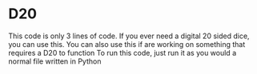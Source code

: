 # D20
This code is only 3 lines of code. If you ever need a digital 20 sided dice, you can use this. You can also use this if are working on something that requires a D20 to function
To run this code, just run it as you would a normal file written in Python
